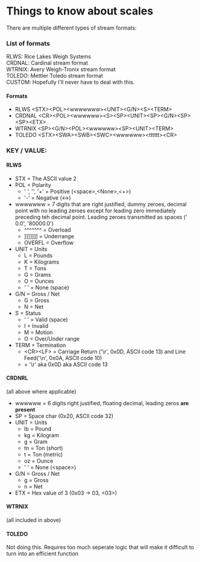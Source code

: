 # Things to know about scales

There are multiple different types of stream formats:

### List of formats
RLWS: Rice Lakes Weigh Systems<br>
CRDNAL: Cardinal stream format<br>
WTRNIX: Avery Weigh-Tronix stream format<br>
TOLEDO: Mettler Toledo stream format<br>
CUSTOM: Hopefully I'll never have to deal with this.

#### Formats
- RLWS    <STX\><POL\><wwwwwww\><UNIT\><G/N\><S\><TERM\>
- CRDNAL  <CR\><POL\><wwwwww\><S\><SP\><UNIT\><SP\><G/N\><SP\><SP\><ETX\>
- WTRNIX  <SP\><G/N\><POL\><wwwwww\><SP\><UNIT\><TERM\>
- TOLEDO  <STX\><SWA\><SWB\><SWC\><wwwwww\><tttttt\><CR\>

### **KEY / VALUE:**
#### RLWS
- STX = The ASCII value 2
- POL = Polarity
    - ' ', '', '+' = Positive (<space\>,<None\>,<+\>)
    - '-' = Negative (<-\>)
- wwwwwww = 7 digits that are right justified, dummy zeroes, decimal point with no leading zeroes except for leading zero immediately preceding teh decimal point. Leading zeroes transmitted as spaces ('   0.0', '80000.0')
    - ^^^^^^^ = Overload
    - ]]]]]]] = Underrange
    - OVERFL = Overflow
- UNIT = Units
    - L = Pounds
    - K = Kilograms
    - T = Tons
    - G = Grams
    - O = Ounces
    - ' ' = None (space)
- G/N = Gross / Net
    - G = Gross
    - N = Net
- S = Status
    - ' ' = Valid (space)
    - I = Invalid
    - M = Motion
    - O = Over/Under range
- TERM = Termination
    - <CR\><LF\> = Carriage Return ('\r', 0x0D, ASCII code 13) and Line Feed('\n', 0x0A, ASCII code 10)
    - <CR> = '\r' aka 0x0D aka ASCII code 13
    
#### CRDNRL
(all above where applicable)
- wwwwww = 6 digits right justified, floating decimal, leading zeros **are present**
- SP = Space char (0x20, ASCII code 32)
- UNIT = Units
    - lb = Pound
    - kg = Kilogram
    - g = Gram
    - tn = Ton (short)
    - t = Ton (metric)
    - oz = Ounce
    - ' ' = None (<space\>)
- G/N = Gross / Net
    - g = Gross
    - n = Net
- ETX = Hex value of 3 (0x03 -> 03, <03>)

#### WTRNIX
(all included in above)
#### TOLEDO
Not doing this. Requires too much seperate logic that will make it difficult to turn into an efficient function
